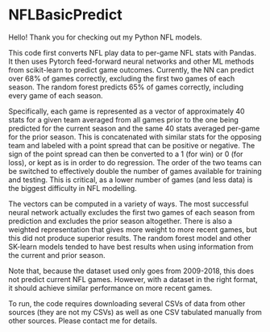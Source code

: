 # NFLBasicPredict
Hello! Thank you for checking out my Python NFL models. 

This code first converts NFL play data to per-game NFL stats with Pandas. It then uses Pytorch feed-forward neural networks and other ML methods from scikit-learn to predict game outcomes. Currently, the NN can predict over 68% of games correctly, excluding the first two games of each season. The random forest predicts 65% of games correctly, including every game of each season.

Specifically, each game is represented as a vector of approximately 40 stats for a given team averaged from all games prior to the one being predicted for the current season and the same 40 stats averaged per-game for the prior season. This is concatenated with similar stats for the opposing team and labeled with a point spread that can be positive or negative. The sign of the point spread can then be converted to a 1 (for win) or 0 (for loss), or kept as is in order to do regression. The order of the two teams can be switched to effectively double the number of games available for training and testing. This is critical, as a lower number of games (and less data) is the biggest difficulty in NFL modelling. 

The vectors can be computed in a variety of ways. The most successful neural network actually excludes the first two games of each season from prediction and excludes the prior season altogether. There is also a weighted representation that gives more weight to more recent games, but this did not produce superior results. The random forest model and other SK-learn models tended to have best results when using information from the current and prior season.
 
Note that, because the dataset used only goes from 2009-2018, this does not predict current NFL games. However, with a dataset in the right format, it should achieve similar performance on more recent games.

To run, the code requires downloading several CSVs of data from other sources (they are not my CSVs) as well as one CSV tabulated manually from other sources. Please contact me for details.

